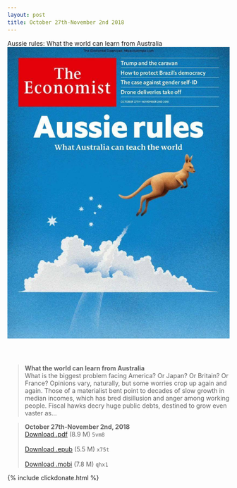 ```yaml
---
layout: post
title: October 27th-November 2nd 2018
---
```


<div class="message">
	Aussie rules: What the world can learn from Australia
</div>

<header class="xmas">
<div class="cover upload">
<img src="/public/img/the-economist/img_2018.10.27.jpg" />
</div>
</header>
<!--more-->

> **What the world can learn from Australia** <br/>
What is the biggest problem facing America? Or Japan? Or Britain? Or France? Opinions vary, naturally, but some worries crop up again and again. Those of a materialist bent point to decades of slow growth in median incomes, which has bred disillusion and anger among working people. Fiscal hawks decry huge public debts, destined to grow even vaster as...

> **October 27th-November 2nd, 2018**<br/>
[Download .pdf](https://pan.baidu.com/s/1gVk0_WiXp_8_D21xzC9dcw) (8.9 M)
`5vm8` <br/><br/>
[Download .epub](https://pan.baidu.com/s/11_kcIxaTxIxe3szkjc7SFA) (5.5 M)
`x75t` <br/><br/>
[Download .mobi](https://pan.baidu.com/s/1c6sfObwCQfnBJhSsxHB6pw) (7.8 M)
`qhx1`

{% include clickdonate.html %}
